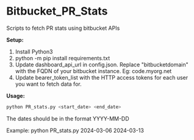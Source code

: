# Bitbucket_PR_Stats
Scripts to fetch PR stats using bitbucket APIs

**Setup:**
1) Install Python3
2) python -m pip install requirements.txt
3) Update dashboard_api_url in config.json. Replace "bitbucketdomain" with the FQDN of your bitbucket instance. Eg: code.myorg.net
4) Update bearer_token_list with the HTTP access tokens for each user you want to fetch data for.

**Usage:**
```python
python PR_stats.py <start_date> <end_date>
```
The dates should be in the format YYYY-MM-DD

Example: python PR_stats.py 2024-03-06 2024-03-13


